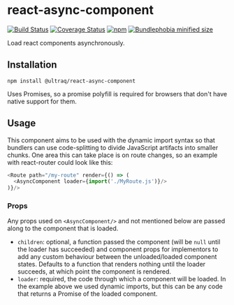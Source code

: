 
react-async-component
=====================

[![Build Status](https://github.com/ultraq/react-async-component/actions/workflows/build.yml/badge.svg)](https://github.com/ultraq/react-async-component/actions)
[![Coverage Status](https://coveralls.io/repos/github/ultraq/react-async-component/badge.svg?branch=main)](https://coveralls.io/github/ultraq/react-async-component?branch=main)
[![npm](https://img.shields.io/npm/v/@ultraq/react-async-component.svg?maxAge=3600)](https://www.npmjs.com/package/@ultraq/react-async-component)
[![Bundlephobia minified size](https://img.shields.io/bundlephobia/min/@ultraq/react-async-component)](https://bundlephobia.com/result?p=@ultraq/react-async-component)

Load react components asynchronously.


Installation
------------

```
npm install @ultraq/react-async-component
```

Uses Promises, so a promise polyfill is required for browsers that don't have
native support for them.


Usage
-----

This component aims to be used with the dynamic import syntax so that bundlers
can use code-splitting to divide JavaScript artifacts into smaller chunks.  One
area this can take place is on route changes, so an example with react-router
could look like this:

```javascript
<Route path="/my-route" render={() => (
  <AsyncComponent loader={import('./MyRoute.js')}/>
)}/>
```

### Props

Any props used on `<AsyncComponent/>` and not mentioned below are passed along
to the component that is loaded.

 - `children`: optional, a function passed the component (will be `null` until
   the loader has succeeded) and component props for implementors to add any
   custom behaviour between the unloaded/loaded component states.  Defaults to a
   function that renders nothing until the loader succeeds, at which point the
   component is rendered.
 - `loader`: required, the code through which a component will be loaded.  In
   the example above we used dynamic imports, but this can be any code that
   returns a Promise of the loaded component.
